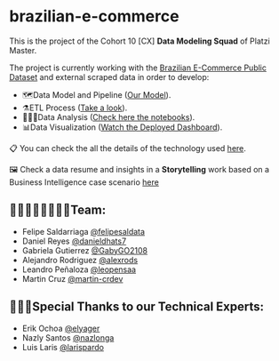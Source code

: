 # brazilian-e-commerce

This is the project of the Cohort 10 [CX] **Data Modeling Squad** of Platzi Master.

The project is currently working with the [Brazilian E-Commerce Public Dataset](https://www.kaggle.com/datasets/olistbr/brazilian-ecommerce) and external scraped data in order to develop:
- 🗺️Data Model and Pipeline ([Our Model](https://miro.com/app/board/uXjVO-rg3Ls=/)).
- ⚗️ETL Process ([Take a look](https://github.com/felipesalda/brazilian-e-commerce/tree/main/ETL)).
- 🕵🏻‍♂️Data Analysis ([Check here the notebooks](https://github.com/felipesalda/brazilian-e-commerce/tree/main/Data_analysis)).
- 📊Data Visualization ([Watch the Deployed Dashboard](https://share.streamlit.io/felipesalda/brazilian-e-commerce/main/dashboard.py)).

📋 You can check the all the details of the technology used [here](https://github.com/felipesalda/brazilian-e-commerce/blob/main/project_technology.md).

🖼️ Check a data resume and insights in a **Storytelling** work based on a Business Intelligence case scenario [here](https://cumbersome-gorgonzola-9a1.notion.site/Storytelling-06d3025108694bed9d2f9a8cf3bcdc60)

## **👩🏻‍👩🏻‍👧🏻‍👦🏻Team:**
- Felipe Saldarriaga [@felipesaldata](https://github.com/felipesaldata)
- Daniel Reyes [@danieldhats7](https://github.com/danieldhats7)
- Gabriela Gutierrez [@GabyGO2108](https://github.com/GabyGO2108)
- Alejandro Rodriguez [@alexrods](https://github.com/alexrods)
- Leandro Peñaloza [@leopensaa](https://github.com/leopensaa)
- Martin Cruz [@martin-crdev](https://github.com/martin-crdev)

## **👩🏻‍🏫Special Thanks to our Technical Experts:**
- Erik Ochoa [@elyager](https://github.com/elyager)
- Nazly Santos [@nazlonga](https://github.com/nazlonga)
- Luis Laris [@larispardo](https://github.com/larispardo)
